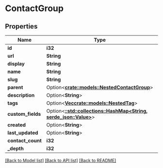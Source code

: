 # ContactGroup

## Properties

Name | Type | Description | Notes
------------ | ------------- | ------------- | -------------
**id** | **i32** |  | [readonly]
**url** | **String** |  | [readonly]
**display** | **String** |  | [readonly]
**name** | **String** |  | 
**slug** | **String** |  | 
**parent** | Option<[**crate::models::NestedContactGroup**](NestedContactGroup.md)> |  | [optional]
**description** | Option<**String**> |  | [optional]
**tags** | Option<[**Vec<crate::models::NestedTag>**](NestedTag.md)> |  | [optional]
**custom_fields** | Option<[**::std::collections::HashMap<String, serde_json::Value>**](serde_json::Value.md)> |  | [optional]
**created** | Option<**String**> |  | [readonly]
**last_updated** | Option<**String**> |  | [readonly]
**contact_count** | **i32** |  | [readonly]
**_depth** | **i32** |  | [readonly]

[[Back to Model list]](../README.md#documentation-for-models) [[Back to API list]](../README.md#documentation-for-api-endpoints) [[Back to README]](../README.md)


